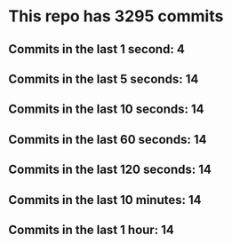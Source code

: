 # This repo has 3295 commits

## Commits in the last 1 second: 4
## Commits in the last 5 seconds: 14
## Commits in the last 10 seconds: 14
## Commits in the last 60 seconds: 14
## Commits in the last 120 seconds: 14
## Commits in the last 10 minutes: 14
## Commits in the last 1 hour: 14
